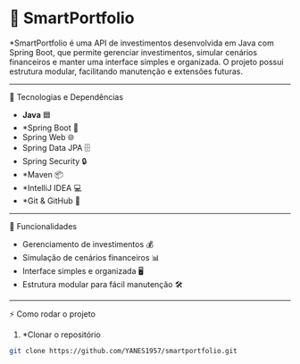 # 💼 SmartPortfolio

*SmartPortfolio é uma API de investimentos desenvolvida em Java com Spring Boot, que permite gerenciar investimentos, simular cenários financeiros e manter uma interface simples e organizada. O projeto possui estrutura modular, facilitando manutenção e extensões futuras.

---

 🚀 Tecnologias e Dependências

- **Java** 🟦  
- *Spring Boot 🌱  
- Spring Web 🌐  
- Spring Data JPA 🗄️  
- Spring Security 🔒
- *Maven 📦  
- *IntelliJ IDEA 💻  
- *Git & GitHub 🐙

---

 📝 Funcionalidades

- Gerenciamento de investimentos 💰  
- Simulação de cenários financeiros 📊  
- Interface simples e organizada 🖥️  
- Estrutura modular para fácil manutenção 🛠️

---

 ⚡ Como rodar o projeto

1. *Clonar o repositório
```bash
git clone https://github.com/YANES1957/smartportfolio.git
